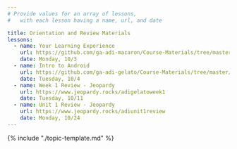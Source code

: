```yaml
---
# Provide values for an array of lessons,
#   with each lesson having a name, url, and date

title: Orientation and Review Materials
lessons:
  - name: Your Learning Experience
    url: https://github.com/ga-adi-macaron/Course-Materials/tree/master/lessons/orientation-materials/welcome-to-adi
    date: Monday, 10/3
  - name: Intro to Android
    url: https://github.com/ga-adi-gelato/Course-Materials/tree/master/lessons/orientation-materials/android-intro-lesson
    date: Tuesday, 10/4
  - name: Week 1 Review - Jeopardy
    url: https://www.jeopardy.rocks/adigelatoweek1
    date: Tuesday, 10/11
  - name: Unit 1 Review - Jeopardy
    url: https://www.jeopardy.rocks/adiunit1review
    date: Monday, 10/24
---
```


{% include "./topic-template.md" %}

